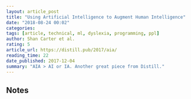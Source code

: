 ```yaml
---
layout: article_post
title: "Using Artificial Intelligence to Augment Human Intelligence"
date: "2018-08-24 00:02"
categories:
tags: [article, technical, ml, dyslexia, programming, ppl]
author: Shan Carter et al.
rating: 5
article_url: https://distill.pub/2017/aia/
reading_time: 22
date_published: 2017-12-04
summary: "AIA > AI or IA. Another great piece from Distill."
---
```


## Notes
